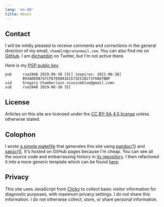 ```yaml
---
lang: 'en-GB'
title: About
---
```


Contact
-------

I will be mildly pleased to receive comments and corrections in the
general direction of my email, `chambln@protonmail.com`. You can also
find me on [GitHub]. I am [\@chambln] on Twitter, but I'm not active
there.

Here is my [PGP public key].

    pub     rsa2048 2019-06-30 [SC] [expires: 2021-06-30]
            B93ADE0A747CFD7E80A1E1572E51B271F6B87BBF
    uid     Gregory Chamberlain <cosineblue@gmail.com>
    sub     rsa2048 2019-06-30 [E]

License
-------

Articles on this site are licensed under the [CC BY-SA 4.0 license]
unless otherwise stated.

Colophon
--------

I wrote [a simple makefile] that generates this site using [pandoc(1)]
and [sassc(1)]. It's hosted on GitHub pages because I'm cheap. You can
see all the source code and embarrassing history in [its repository]. I
then refactored it into a more generic template which can be found
[here].

Privacy
-------

This site uses JavaScript from [Clicky] to collect basic visitor
information for diagnostic purposes, with maximum privacy settings. I do
not share this information. I do not otherwise collect, store, or share
personal information.

  [GitHub]: https://github.com/chambln
  [\@chambln]: https://twitter.com/chambln
  [PGP public key]: pubkey-gc.txt
  [CC BY-SA 4.0 license]: https://creativecommons.org/licenses/by-sa/4.0/
  [a simple makefile]: https://github.com/chambln/red/blob/master/Makefile
  [pandoc(1)]: https://pandoc.org/
  [sassc(1)]: https://github.com/sass/sassc
  [its repository]: https://github.com/chambln/chambln.github.io
  [here]: https://github.com/chambln/red
  [Clicky]: https://clicky.com
